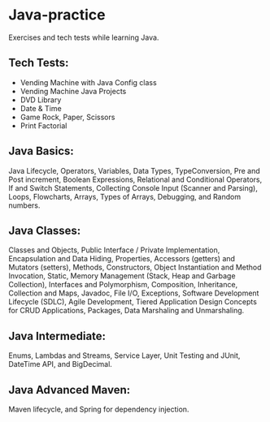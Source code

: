 # Java-practice
Exercises and tech tests while learning Java.

## Tech Tests:
- Vending Machine with Java Config class
- Vending Machine Java Projects
- DVD Library
- Date & Time
- Game Rock, Paper, Scissors
- Print Factorial
## Java Basics:
Java Lifecycle, Operators, Variables, Data Types, TypeConversion, Pre and Post increment, Boolean Expressions, Relational and Conditional Operators, If and Switch Statements, Collecting Console Input (Scanner and Parsing), Loops, Flowcharts, Arrays, Types of Arrays, Debugging, and Random numbers.
## Java Classes:
Classes and Objects, Public Interface / Private Implementation, Encapsulation and Data Hiding, Properties, Accessors (getters) and Mutators (setters), Methods, Constructors, Object Instantiation and Method Invocation, Static, Memory Management (Stack, Heap and Garbage Collection), Interfaces and Polymorphism, Composition, Inheritance, Collection and Maps, Javadoc, File I/O, Exceptions, Software Development Lifecycle (SDLC), Agile Development, Tiered Application Design Concepts for CRUD Applications, Packages, Data Marshaling and Unmarshaling.
## Java Intermediate:
Enums, Lambdas and Streams, Service Layer, Unit Testing and JUnit, DateTime API, and BigDecimal.
## Java Advanced Maven:
Maven lifecycle, and Spring for dependency injection.
